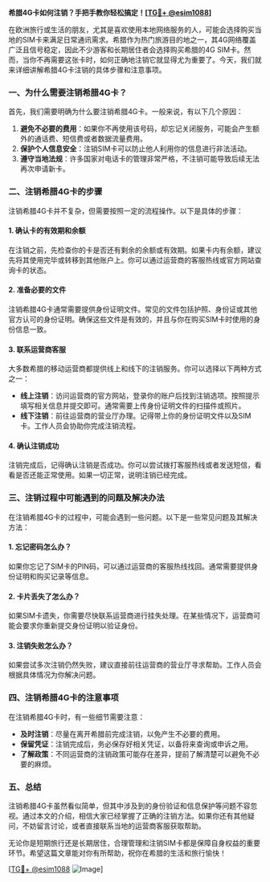 **希腊4G卡如何注销？手把手教你轻松搞定！[[TG💪+ @esim1088](https://t.me/s/esim1088)]**

在欧洲旅行或生活的朋友，尤其是喜欢使用本地网络服务的人，可能会选择购买当地的SIM卡来满足日常通讯需求。希腊作为热门旅游目的地之一，其4G网络覆盖广泛且信号稳定，因此不少游客和长期居住者会选择购买希腊的4G SIM卡。然而，当你不再需要这张卡时，如何正确地注销它就显得尤为重要了。今天，我们就来详细讲解希腊4G卡注销的具体步骤和注意事项。

### 一、为什么需要注销希腊4G卡？

首先，我们需要明确为什么要注销希腊4G卡。一般来说，有以下几个原因：

1. **避免不必要的费用**：如果你不再使用该号码，却忘记关闭服务，可能会产生额外的通话费、短信费或者数据流量费用。
2. **保护个人信息安全**：注销SIM卡可以防止他人利用你的信息进行非法活动。
3. **遵守当地法规**：许多国家对电话卡的管理非常严格，不注销可能导致后续无法再次申请新卡。

### 二、注销希腊4G卡的步骤

注销希腊4G卡并不复杂，但需要按照一定的流程操作。以下是具体的步骤：

#### 1. 确认卡的有效期和余额

在注销之前，先检查你的卡是否还有剩余的余额或有效期。如果卡内有余额，建议先将其使用完毕或转移到其他账户上。你可以通过运营商的客服热线或官方网站查询卡的状态。

#### 2. 准备必要的文件

注销希腊4G卡通常需要提供身份证明文件。常见的文件包括护照、身份证或其他官方认可的身份证明。确保这些文件是有效的，并且与你在购买SIM卡时使用的身份信息一致。

#### 3. 联系运营商客服

大多数希腊的移动运营商都提供线上和线下的注销服务。你可以选择以下两种方式之一：

- **线上注销**：访问运营商的官方网站，登录你的账户后找到注销选项。按照提示填写相关信息并提交即可。通常需要上传身份证明文件的扫描件或照片。
- **线下注销**：前往运营商的营业厅办理。记得带上你的身份证明文件以及SIM卡。工作人员会协助你完成注销流程。

#### 4. 确认注销成功

注销完成后，记得确认注销是否成功。你可以尝试拨打客服热线或者发送短信，看看是否还能正常使用。如果一切正常，说明注销已经完成。

### 三、注销过程中可能遇到的问题及解决办法

在注销希腊4G卡的过程中，可能会遇到一些问题。以下是一些常见问题及其解决方法：

#### 1. 忘记密码怎么办？

如果你忘记了SIM卡的PIN码，可以通过运营商的客服热线找回。通常需要提供身份证明和购买记录等信息。

#### 2. 卡片丢失了怎么办？

如果SIM卡遗失，你需要尽快联系运营商进行挂失处理。在某些情况下，运营商可能会要求你重新提交身份证明以验证身份。

#### 3. 注销失败怎么办？

如果尝试多次注销仍然失败，建议直接前往运营商的营业厅寻求帮助。工作人员会根据具体情况为你解决问题。

### 四、注销希腊4G卡的注意事项

在注销希腊4G卡时，有一些细节需要注意：

- **及时注销**：尽量在离开希腊前完成注销，以免产生不必要的费用。
- **保留凭证**：注销完成后，务必保存好相关凭证，以备将来查询或申诉之用。
- **了解政策**：不同运营商的注销政策可能存在差异，提前了解清楚可以避免不必要的麻烦。

### 五、总结

注销希腊4G卡虽然看似简单，但其中涉及到的身份验证和信息保护等问题不容忽视。通过本文的介绍，相信大家已经掌握了正确的注销方法。如果你还有其他疑问，不妨留言讨论，或者直接联系当地的运营商客服获取帮助。

无论你是短期旅行还是长期居住，合理管理和注销SIM卡都是保障自身权益的重要环节。希望这篇文章能对你有所帮助，祝你在希腊的生活和旅行愉快！

[[TG💪+ @esim1088](https://t.me/s/esim1088) ![Image](https://i.postimg.cc/4NQfJmqS/Snipaste-2025-05-13-00-14-12.png)]